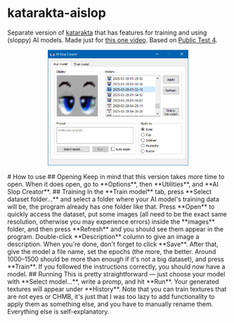 # katarakta-aislop
Separate version of [katarakta](https://github.com/vazhka-dolya/katarakta) that has features for training and using (sloppy) AI models. Made just for [this one video](https://www.youtube.com/watch?v=v_Xpv41m_0E). Based on [Public Test 4](https://github.com/vazhka-dolya/katarakta/releases/tag/vpt4).
<p align="center">
  <img src="https://github.com/vazhka-dolya/katarakta-aislop/blob/main/GitHubImg/aislop1.png" width="320"/>
</p>
# How to use
## Opening
Keep in mind that this version takes more time to open. When it does open, go to **Options**, then **Utilities**, and **AI Slop Creator**.
## Training
In the **Train model** tab, press **Select dataset folder…** and select a folder where your AI model's training data will be, the program already has one folder like that. Press **Open** to quickly access the dataset, put some images (all need to be the exact same resolution, otherwise you may experience errors) inside the **images** folder, and then press **Refresh** and you should see them appear in the program. Double-click **Description** column to give an image a description. When you're done, don't forget to click **Save**. After that, give the model a file name, set the epochs (the more, the better. Around 1000–1500 should be more than enough if it's not a big dataset), and press **Train**. If you followed the instructions correctly, you should now have a model.
## Running
This is pretty straightforward — just choose your model with **Select model…**, write a promp, and hit **Run**. Your generated textures will appear under **History**. Note that you can train textures that are not eyes or CHMB, it's just that I was too lazy to add functionality to apply them as something else, and you have to manually rename them. Everything else is self-explanatory.

